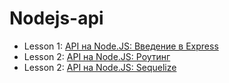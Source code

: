 # Nodejs-api

* Lesson 1: [API на Node.JS: Введение в Express](http://dikiigrigorii.ru/articles/get/2016/12/29/api-na-nodejs-vvedenie-v-express-chast-1/)
* Lesson 2: [API на Node.JS: Роутинг](http://dikiigrigorii.ru/articles/get/2016/12/30/api-na-nodejs-routing-chast-2/)
* Lesson 2: [API на Node.JS: Sequelize](http://dikiigrigorii.ru/articles/get/2017/01/01/api-na-nodejs-sequelize-chast-3/)